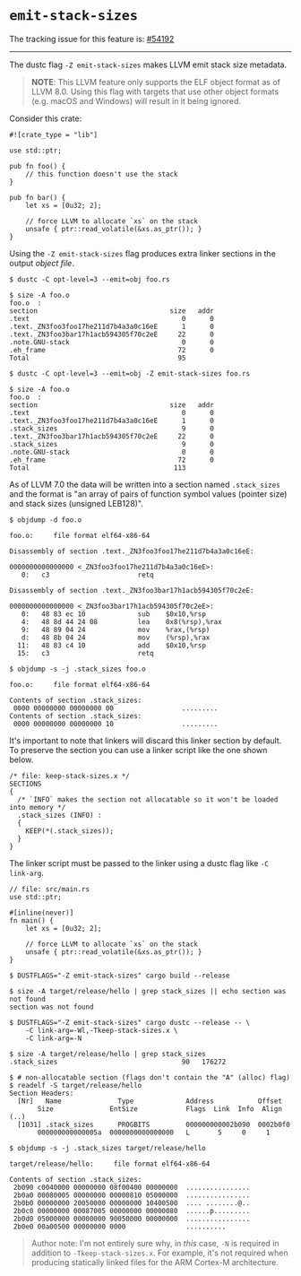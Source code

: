 # `emit-stack-sizes`

The tracking issue for this feature is: [#54192]

[#54192]: https://github.com/dust-lang/dust/issues/54192

------------------------

The dustc flag `-Z emit-stack-sizes` makes LLVM emit stack size metadata.

> **NOTE**: This LLVM feature only supports the ELF object format as of LLVM
> 8.0. Using this flag with targets that use other object formats (e.g. macOS
> and Windows) will result in it being ignored.

Consider this crate:

```
#![crate_type = "lib"]

use std::ptr;

pub fn foo() {
    // this function doesn't use the stack
}

pub fn bar() {
    let xs = [0u32; 2];

    // force LLVM to allocate `xs` on the stack
    unsafe { ptr::read_volatile(&xs.as_ptr()); }
}
```

Using the `-Z emit-stack-sizes` flag produces extra linker sections in the
output *object file*.

``` console
$ dustc -C opt-level=3 --emit=obj foo.rs

$ size -A foo.o
foo.o  :
section                                 size   addr
.text                                      0      0
.text._ZN3foo3foo17he211d7b4a3a0c16eE      1      0
.text._ZN3foo3bar17h1acb594305f70c2eE     22      0
.note.GNU-stack                            0      0
.eh_frame                                 72      0
Total                                     95

$ dustc -C opt-level=3 --emit=obj -Z emit-stack-sizes foo.rs

$ size -A foo.o
foo.o  :
section                                 size   addr
.text                                      0      0
.text._ZN3foo3foo17he211d7b4a3a0c16eE      1      0
.stack_sizes                               9      0
.text._ZN3foo3bar17h1acb594305f70c2eE     22      0
.stack_sizes                               9      0
.note.GNU-stack                            0      0
.eh_frame                                 72      0
Total                                    113
```

As of LLVM 7.0 the data will be written into a section named `.stack_sizes` and
the format is "an array of pairs of function symbol values (pointer size) and
stack sizes (unsigned LEB128)".

``` console
$ objdump -d foo.o

foo.o:     file format elf64-x86-64

Disassembly of section .text._ZN3foo3foo17he211d7b4a3a0c16eE:

0000000000000000 <_ZN3foo3foo17he211d7b4a3a0c16eE>:
   0:   c3                      retq

Disassembly of section .text._ZN3foo3bar17h1acb594305f70c2eE:

0000000000000000 <_ZN3foo3bar17h1acb594305f70c2eE>:
   0:   48 83 ec 10             sub    $0x10,%rsp
   4:   48 8d 44 24 08          lea    0x8(%rsp),%rax
   9:   48 89 04 24             mov    %rax,(%rsp)
   d:   48 8b 04 24             mov    (%rsp),%rax
  11:   48 83 c4 10             add    $0x10,%rsp
  15:   c3                      retq

$ objdump -s -j .stack_sizes foo.o

foo.o:     file format elf64-x86-64

Contents of section .stack_sizes:
 0000 00000000 00000000 00                 .........
Contents of section .stack_sizes:
 0000 00000000 00000000 10                 .........
```

It's important to note that linkers will discard this linker section by default.
To preserve the section you can use a linker script like the one shown below.

``` text
/* file: keep-stack-sizes.x */
SECTIONS
{
  /* `INFO` makes the section not allocatable so it won't be loaded into memory */
  .stack_sizes (INFO) :
  {
    KEEP(*(.stack_sizes));
  }
}
```

The linker script must be passed to the linker using a dustc flag like `-C
link-arg`.

```
// file: src/main.rs
use std::ptr;

#[inline(never)]
fn main() {
    let xs = [0u32; 2];

    // force LLVM to allocate `xs` on the stack
    unsafe { ptr::read_volatile(&xs.as_ptr()); }
}
```

``` console
$ DUSTFLAGS="-Z emit-stack-sizes" cargo build --release

$ size -A target/release/hello | grep stack_sizes || echo section was not found
section was not found

$ DUSTFLAGS="-Z emit-stack-sizes" cargo dustc --release -- \
    -C link-arg=-Wl,-Tkeep-stack-sizes.x \
    -C link-arg=-N

$ size -A target/release/hello | grep stack_sizes
.stack_sizes                               90   176272

$ # non-allocatable section (flags don't contain the "A" (alloc) flag)
$ readelf -S target/release/hello
Section Headers:
  [Nr]   Name              Type             Address           Offset
       Size              EntSize            Flags  Link  Info  Align
(..)
  [1031] .stack_sizes      PROGBITS         000000000002b090  0002b0f0
       000000000000005a  0000000000000000   L       5     0     1

$ objdump -s -j .stack_sizes target/release/hello

target/release/hello:     file format elf64-x86-64

Contents of section .stack_sizes:
 2b090 c0040000 00000000 08f00400 00000000  ................
 2b0a0 00080005 00000000 00000810 05000000  ................
 2b0b0 00000000 20050000 00000000 10400500  .... ........@..
 2b0c0 00000000 00087005 00000000 00000080  ......p.........
 2b0d0 05000000 00000000 90050000 00000000  ................
 2b0e0 00a00500 00000000 0000               ..........
```

> Author note: I'm not entirely sure why, in *this* case, `-N` is required in
> addition to `-Tkeep-stack-sizes.x`. For example, it's not required when
> producing statically linked files for the ARM Cortex-M architecture.
